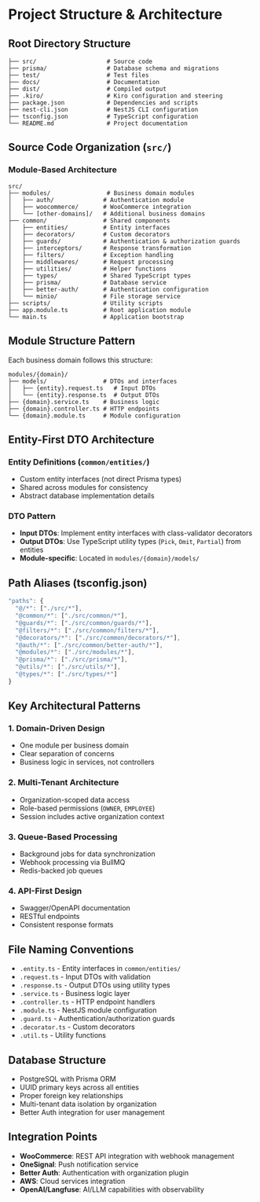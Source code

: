 # Project Structure & Architecture

## Root Directory Structure
```
├── src/                    # Source code
├── prisma/                 # Database schema and migrations
├── test/                   # Test files
├── docs/                   # Documentation
├── dist/                   # Compiled output
├── .kiro/                  # Kiro configuration and steering
├── package.json            # Dependencies and scripts
├── nest-cli.json           # NestJS CLI configuration
├── tsconfig.json           # TypeScript configuration
└── README.md               # Project documentation
```

## Source Code Organization (`src/`)

### Module-Based Architecture
```
src/
├── modules/                # Business domain modules
│   ├── auth/              # Authentication module
│   ├── woocommerce/       # WooCommerce integration
│   └── [other-domains]/   # Additional business domains
├── common/                # Shared components
│   ├── entities/          # Entity interfaces
│   ├── decorators/        # Custom decorators
│   ├── guards/            # Authentication & authorization guards
│   ├── interceptors/      # Response transformation
│   ├── filters/           # Exception handling
│   ├── middlewares/       # Request processing
│   ├── utilities/         # Helper functions
│   ├── types/             # Shared TypeScript types
│   ├── prisma/            # Database service
│   ├── better-auth/       # Authentication configuration
│   └── minio/             # File storage service
├── scripts/               # Utility scripts
├── app.module.ts          # Root application module
└── main.ts                # Application bootstrap
```

## Module Structure Pattern

Each business domain follows this structure:
```
modules/{domain}/
├── models/                # DTOs and interfaces
│   ├── {entity}.request.ts   # Input DTOs
│   └── {entity}.response.ts  # Output DTOs
├── {domain}.service.ts    # Business logic
├── {domain}.controller.ts # HTTP endpoints
└── {domain}.module.ts     # Module configuration
```

## Entity-First DTO Architecture

### Entity Definitions (`common/entities/`)
- Custom entity interfaces (not direct Prisma types)
- Shared across modules for consistency
- Abstract database implementation details

### DTO Pattern
- **Input DTOs**: Implement entity interfaces with class-validator decorators
- **Output DTOs**: Use TypeScript utility types (`Pick`, `Omit`, `Partial`) from entities
- **Module-specific**: Located in `modules/{domain}/models/`

## Path Aliases (tsconfig.json)
```typescript
"paths": {
  "@/*": ["./src/*"],
  "@common/*": ["./src/common/*"],
  "@guards/*": ["./src/common/guards/*"],
  "@filters/*": ["./src/common/filters/*"],
  "@decorators/*": ["./src/common/decorators/*"],
  "@auth/*": ["./src/common/better-auth/*"],
  "@modules/*": ["./src/modules/*"],
  "@prisma/*": ["./src/prisma/*"],
  "@utils/*": ["./src/utils/*"],
  "@types/*": ["./src/types/*"]
}
```

## Key Architectural Patterns

### 1. Domain-Driven Design
- One module per business domain
- Clear separation of concerns
- Business logic in services, not controllers

### 2. Multi-Tenant Architecture
- Organization-scoped data access
- Role-based permissions (`OWNER`, `EMPLOYEE`)
- Session includes active organization context

### 3. Queue-Based Processing
- Background jobs for data synchronization
- Webhook processing via BullMQ
- Redis-backed job queues

### 4. API-First Design
- Swagger/OpenAPI documentation
- RESTful endpoints
- Consistent response formats

## File Naming Conventions
- `.entity.ts` - Entity interfaces in `common/entities/`
- `.request.ts` - Input DTOs with validation
- `.response.ts` - Output DTOs using utility types
- `.service.ts` - Business logic layer
- `.controller.ts` - HTTP endpoint handlers
- `.module.ts` - NestJS module configuration
- `.guard.ts` - Authentication/authorization guards
- `.decorator.ts` - Custom decorators
- `.util.ts` - Utility functions

## Database Structure
- PostgreSQL with Prisma ORM
- UUID primary keys across all entities
- Proper foreign key relationships
- Multi-tenant data isolation by organization
- Better Auth integration for user management

## Integration Points
- **WooCommerce**: REST API integration with webhook management
- **OneSignal**: Push notification service
- **Better Auth**: Authentication with organization plugin
- **AWS**: Cloud services integration
- **OpenAI/Langfuse**: AI/LLM capabilities with observability